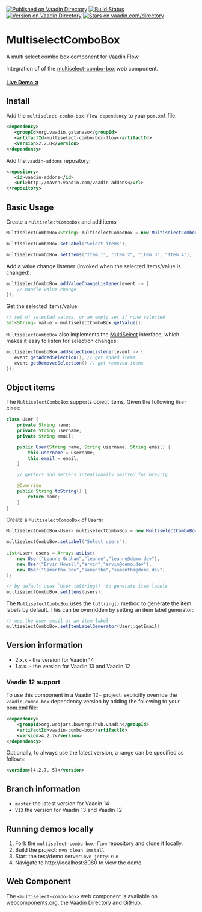 [![Published on Vaadin  Directory](https://img.shields.io/badge/Vaadin%20Directory-published-00b4f0.svg)](https://vaadin.com/directory/component/multiselect-combo-box)
[![Build Status](https://travis-ci.org/gatanaso/multiselect-combo-box-flow.svg?branch=master)](https://travis-ci.org/gatanaso/multiselect-combo-box-flow)
[![Version on Vaadin Directory](http://img.shields.io/vaadin-directory/version/multiselect-combo-box.svg)](https://vaadin.com/directory/component/multiselect-combo-box)
[![Stars on vaadin.com/directory](https://img.shields.io/vaadin-directory/star/multiselect-combo-box.svg)](https://vaadin.com/directory/component/multiselect-combo-box)

# MultiselectComboBox

A multi select combo box component for Vaadin Flow.

Integration of of the [multiselect-combo-box](https://github.com/gatanaso/multiselect-combo-box) web component.

#### [Live Demo ↗](https://multiselect-combo-box-flow.herokuapp.com/)

## Install

Add the `multiselect-combo-box-flow dependency` to your `pom.xml` file:
```xml
<dependency>
   <groupId>org.vaadin.gatanaso</groupId>
   <artifactId>multiselect-combo-box-flow</artifactId>
   <version>2.2.0</version>
</dependency>
```

Add the `vaadin-addons` repository:
```xml
<repository>
   <id>vaadin-addons</id>
   <url>http://maven.vaadin.com/vaadin-addons</url>
</repository>
```

## Basic Usage

Create a `MultiselectComboBox` and add items
```java
MultiselectComboBox<String> multiselectComboBox = new MultiselectComboBox();

multiselectComboBox.setLabel("Select items");

multiselectComboBox.setItems("Item 1", "Item 2", "Item 3", "Item 4");
```

Add a value change listener (invoked when the selected items/value is changed):
```java
multiselectComboBox.addValueChangeListener(event -> {
    // handle value change
});
```

Get the selected items/value:
```java
// set of selected values, or an empty set if none selected
Set<String> value = multiselectComboBox.getValue();
```

`MultiselectComboBox` also implements the [MultiSelect](https://vaadin.com/api/platform/12.0.3/com/vaadin/flow/data/selection/MultiSelect.html) interface, 
which makes it easy to listen for selection changes: 
```java
multiselectComboBox.addSelectionListener(event -> {
   event.getAddedSelection(); // get added items
   event.getRemovedSelection() // get removed items
});
```

## Object items

The `MultiselectComboBox` supports object items. Given the following `User` class:
```java
class User {
    private String name;
    private String username;
    private String email;

    public User(String name, String username, String email) {
        this.username = username;
        this.email = email;
    }

    // getters and setters intentionally omitted for brevity

    @Override
    public String toString() {
        return name;
    }
}
```

Create a `MultiselectComboBox` of `User`s:
```java
MultiselectComboBox<User> multiselectComboBox = new MultiselectComboBox();
    
multiselectComboBox.setLabel("Select users");
    
List<User> users = Arrays.asList(
    new User("Leanne Graham","leanne","leanne@demo.dev"),
    new User("Ervin Howell","ervin","ervin@demo.dev"),
    new User("Samantha Doe","samantha","samantha@demo.dev")
);

// by default uses `User.toString()` to generate item labels
multiselectComboBox.setItems(users);
```

The `MultiselectComboBox` uses the `toString()` method to generate the item labels by default. 
This can be overridden by setting an item label generator:
```java
// use the user email as an item label
multiselectComboBox.setItemLabelGenerator(User::getEmail)
```

## Version information
* 2.x.x - the version for Vaadin 14
* 1.x.x. - the version for Vaadin 13 and Vaadin 12

### Vaadin 12 support
To use this component in a Vaadin 12+ project, 
explicitly override the `vaadin-combo-box` dependency version by adding the following to your pom.xml file:
```xml
<dependency>
	<groupId>org.webjars.bowergithub.vaadin</groupId>
	<artifactId>vaadin-combo-box</artifactId>
	<version>4.2.7</version>
</dependency>
```
Optionally, to always use the latest version, a range can be specified as follows:
```xml
<version>[4.2.7, 5)</version>
```

## Branch information
* `master` the latest version for Vaadin 14
* `V13` the version for Vaadin 13 and Vaadin 12

## Running demos locally

1. Fork the `multiselect-combo-box-flow` repository and clone it locally.
1. Build the project: `mvn clean install`
1. Start the test/demo server: `mvn jetty:run`
1. Navigate to http://localhost:8080 to view the demo.

## Web Component
The `<multiselect-combo-box>` web component is available on [webcomponents.org](https://www.webcomponents.org/element/multiselect-combo-box), 
the [Vaadin Directory](https://vaadin.com/directory/component/gatanasomultiselect-combo-box) and [GitHub](https://github.com/gatanaso/multiselect-combo-box).